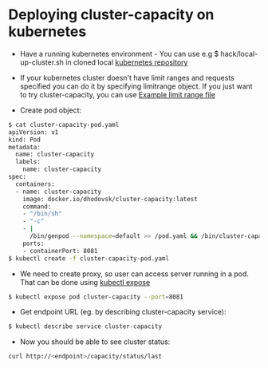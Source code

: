 # Deploying cluster-capacity on kubernetes

 - Have a running kubernetes environment - You can use e.g $ hack/local-up-cluster.sh in cloned local [kubernetes repository](https://github.com/kubernetes/kubernetes)

 - If your kubernetes cluster doesn't have limit ranges and requests specified you can do it by specifying limitrange object. If you just want to try cluster-capacity, you can use 
 [Example limit range file](https://github.com/ingvagabund/cluster-capacity/blob/master/doc/example-limit-range.yaml)
 
 - Create pod object:
```sh
$ cat cluster-capacity-pod.yaml
apiVersion: v1
kind: Pod
metadata:
  name: cluster-capacity
  labels:
    name: cluster-capacity
spec:
  containers:
  - name: cluster-capacity
    image: docker.io/dhodovsk/cluster-capacity:latest
    command:
    - "/bin/sh"
    - "-c"
    - |
      /bin/genpod --namespace=default >> /pod.yaml && /bin/cluster-capacity --period=10 --podspec=/pod.yaml
    ports:
    - containerPort: 8081
$ kubectl create -f cluster-capacity-pod.yaml
```

 - We need to create proxy, so user can access server running in a pod. That can be done using [kubectl expose](http://kubernetes.io/docs/user-guide/kubectl/kubectl_expose/)

```sh
$ kubectl expose pod cluster-capacity --port=8081
```

 - Get endpoint URL (eg. by describing cluster-capacity service):
 
```sh
$ kubectl describe service cluster-capacity
```

 - Now you should be able to see cluster status: 

```sh
curl http://<endpoint>/capacity/status/last
```